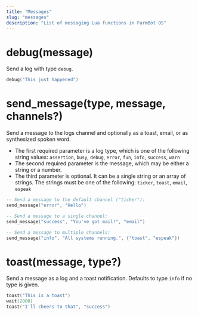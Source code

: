 ```yaml
---
title: "Messages"
slug: "messages"
description: "List of messaging Lua functions in FarmBot OS"
---
```


# debug(message)

Send a log with type `debug`.

```lua
debug("This just happened")
```

# send_message(type, message, channels?)

Send a message to the logs channel and optionally as a toast, email, or as synthesized spoken word.

- The first required parameter is a log type, which is one of the following string values: `assertion`, `busy`, `debug`, `error`, `fun`, `info`, `success`, `warn`
- The second required parameter is the message, which may be either a string or a number.
- The third parameter is optional. It can be a single string or an array of strings. The strings must be one of the following: `ticker`, `toast`, `email`, `espeak`

```lua
-- Send a message to the default channel ("ticker"):
send_message("error", "Hello")

-- Send a message to a single channel:
send_message("success", "You've got mail!", "email")

-- Send a message to multiple channels:
send_message("info", "All systems running.", {"toast", "espeak"})
```

# toast(message, type?)

Send a message as a log and a toast notification. Defaults to type `info` if no type is given.

```lua
toast("This is a toast")
wait(2000)
toast("I'll cheers to that", "success")
```

